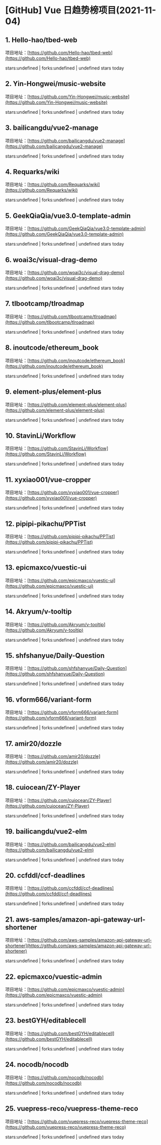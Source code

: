 # [GitHub] Vue 日趋势榜项目(2021-11-04)

## 1. Hello-hao/tbed-web 

项目地址：[https://github.com/Hello-hao/tbed-web](https://github.com/Hello-hao/tbed-web)

stars:undefined | forks:undefined | undefined stars today 



## 2. Yin-Hongwei/music-website 

项目地址：[https://github.com/Yin-Hongwei/music-website](https://github.com/Yin-Hongwei/music-website)

stars:undefined | forks:undefined | undefined stars today 



## 3. bailicangdu/vue2-manage 

项目地址：[https://github.com/bailicangdu/vue2-manage](https://github.com/bailicangdu/vue2-manage)

stars:undefined | forks:undefined | undefined stars today 



## 4. Requarks/wiki 

项目地址：[https://github.com/Requarks/wiki](https://github.com/Requarks/wiki)

stars:undefined | forks:undefined | undefined stars today 



## 5. GeekQiaQia/vue3.0-template-admin 

项目地址：[https://github.com/GeekQiaQia/vue3.0-template-admin](https://github.com/GeekQiaQia/vue3.0-template-admin)

stars:undefined | forks:undefined | undefined stars today 



## 6. woai3c/visual-drag-demo 

项目地址：[https://github.com/woai3c/visual-drag-demo](https://github.com/woai3c/visual-drag-demo)

stars:undefined | forks:undefined | undefined stars today 



## 7. tlbootcamp/tlroadmap 

项目地址：[https://github.com/tlbootcamp/tlroadmap](https://github.com/tlbootcamp/tlroadmap)

stars:undefined | forks:undefined | undefined stars today 



## 8. inoutcode/ethereum_book 

项目地址：[https://github.com/inoutcode/ethereum_book](https://github.com/inoutcode/ethereum_book)

stars:undefined | forks:undefined | undefined stars today 



## 9. element-plus/element-plus 

项目地址：[https://github.com/element-plus/element-plus](https://github.com/element-plus/element-plus)

stars:undefined | forks:undefined | undefined stars today 



## 10. StavinLi/Workflow 

项目地址：[https://github.com/StavinLi/Workflow](https://github.com/StavinLi/Workflow)

stars:undefined | forks:undefined | undefined stars today 



## 11. xyxiao001/vue-cropper 

项目地址：[https://github.com/xyxiao001/vue-cropper](https://github.com/xyxiao001/vue-cropper)

stars:undefined | forks:undefined | undefined stars today 



## 12. pipipi-pikachu/PPTist 

项目地址：[https://github.com/pipipi-pikachu/PPTist](https://github.com/pipipi-pikachu/PPTist)

stars:undefined | forks:undefined | undefined stars today 



## 13. epicmaxco/vuestic-ui 

项目地址：[https://github.com/epicmaxco/vuestic-ui](https://github.com/epicmaxco/vuestic-ui)

stars:undefined | forks:undefined | undefined stars today 



## 14. Akryum/v-tooltip 

项目地址：[https://github.com/Akryum/v-tooltip](https://github.com/Akryum/v-tooltip)

stars:undefined | forks:undefined | undefined stars today 



## 15. shfshanyue/Daily-Question 

项目地址：[https://github.com/shfshanyue/Daily-Question](https://github.com/shfshanyue/Daily-Question)

stars:undefined | forks:undefined | undefined stars today 



## 16. vform666/variant-form 

项目地址：[https://github.com/vform666/variant-form](https://github.com/vform666/variant-form)

stars:undefined | forks:undefined | undefined stars today 



## 17. amir20/dozzle 

项目地址：[https://github.com/amir20/dozzle](https://github.com/amir20/dozzle)

stars:undefined | forks:undefined | undefined stars today 



## 18. cuiocean/ZY-Player 

项目地址：[https://github.com/cuiocean/ZY-Player](https://github.com/cuiocean/ZY-Player)

stars:undefined | forks:undefined | undefined stars today 



## 19. bailicangdu/vue2-elm 

项目地址：[https://github.com/bailicangdu/vue2-elm](https://github.com/bailicangdu/vue2-elm)

stars:undefined | forks:undefined | undefined stars today 



## 20. ccfddl/ccf-deadlines 

项目地址：[https://github.com/ccfddl/ccf-deadlines](https://github.com/ccfddl/ccf-deadlines)

stars:undefined | forks:undefined | undefined stars today 



## 21. aws-samples/amazon-api-gateway-url-shortener 

项目地址：[https://github.com/aws-samples/amazon-api-gateway-url-shortener](https://github.com/aws-samples/amazon-api-gateway-url-shortener)

stars:undefined | forks:undefined | undefined stars today 



## 22. epicmaxco/vuestic-admin 

项目地址：[https://github.com/epicmaxco/vuestic-admin](https://github.com/epicmaxco/vuestic-admin)

stars:undefined | forks:undefined | undefined stars today 



## 23. bestGYH/editablecell 

项目地址：[https://github.com/bestGYH/editablecell](https://github.com/bestGYH/editablecell)

stars:undefined | forks:undefined | undefined stars today 



## 24. nocodb/nocodb 

项目地址：[https://github.com/nocodb/nocodb](https://github.com/nocodb/nocodb)

stars:undefined | forks:undefined | undefined stars today 



## 25. vuepress-reco/vuepress-theme-reco 

项目地址：[https://github.com/vuepress-reco/vuepress-theme-reco](https://github.com/vuepress-reco/vuepress-theme-reco)

stars:undefined | forks:undefined | undefined stars today 



